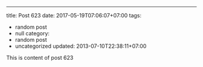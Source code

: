 ---
title: Post 623
date: 2017-05-19T07:06:07+07:00
tags:
  - random post
  - null
category:
  - random post
  - uncategorized
updated: 2013-07-10T22:38:11+07:00

This is content of post 623